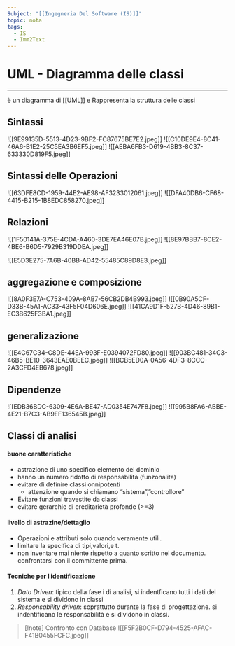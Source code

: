 ```yaml
---
Subject: "[[Ingegneria Del Software (IS)]]"
topic: nota
tags:
  - IS
  - Imm2Text
---
```


# UML - Diagramma delle classi
---
è un diagramma di [[UML]] e Rappresenta la struttura delle classi 

## Sintassi 
![[9E99135D-5513-4D23-9BF2-FC87675BE7E2.jpeg]]
![[C10DE9E4-8C41-46A6-B1E2-25C5EA3B6EF5.jpeg]]
![[AEBA6FB3-D619-4BB3-8C37-633330D819F5.jpeg]]

## Sintassi delle Operazioni 
![[63DFE8CD-1959-44E2-AE98-AF3233012061.jpeg]]
![[DFA40DB6-CF68-4415-B215-1B8EDC858270.jpeg]]


## Relazioni
![[1F50141A-375E-4CDA-A460-3DE7EA46E07B.jpeg]]
![[8E97BBB7-8CE2-4BE6-B6D5-7929B319DDEA.jpeg]]

![[E5D3E275-7A6B-40BB-AD42-55485C89D8E3.jpeg]]


## aggregazione e composizione 
![[8A0F3E7A-C753-409A-8AB7-56CB2DB4B993.jpeg]]
![[0B90A5CF-D33B-45A1-AC33-43F5F04D606E.jpeg]]
![[41CA9D1F-527B-4D46-89B1-EC3B625F3BA1.jpeg]]


## generalizazione  
![[E4C67C34-C8DE-44EA-993F-E0394072FD80.jpeg]]
![[903BC481-34C3-46B5-BE10-3643EAE0BEEC.jpeg]]
![[BCB5ED0A-0A56-4DF3-8CCC-2A3CFD4EB678.jpeg]]


## Dipendenze
![[EDB36BDC-6309-4E6A-BE47-AD0354E747F8.jpeg]]
![[995B8FA6-ABBE-4E21-B7C3-AB9EF136545B.jpeg]]



## Classi di analisi 
#### buone caratteristiche
- astrazione di uno specifico elemento del dominio
- hanno un numero ridotto di responsabilità (funzonalita)
- evitare di definire classi onnipotenti
	- attenzione quando si chiamano “sistema”,”controllore”
- Evitare funzioni travestite da classi
- evitare gerarchie di ereditarietà profonde (>=3)
#### livello di astrazine/dettaglio
- Operazioni e attributi solo quando veramente utili.
- limitare la specifica di tipi,valori,e t.
- non inventare mai niente rispetto a quanto scritto nel documento. confrontarsi con il committente prima.

#### Tecniche per l identificazione
1. _Data Driven_: tipico della fase i di analisi, si indentficano tutti i dati del sistema e si dividono in classi
2. _Responsability driven_: soprattutto durante la fase di progettazione. si indentificano le responsabilità e si dividono in classi.


> [!note] Confronto con Database
> ![[F5F2B0CF-D794-4525-AFAC-F41B0455FCFC.jpeg]]


